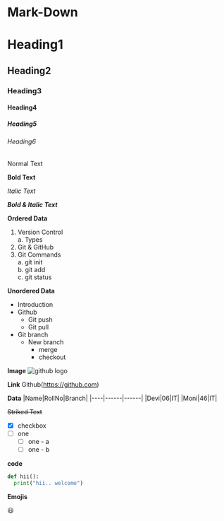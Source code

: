 # Mark-Down

# Heading1
## Heading2
### Heading3
#### Heading4
##### Heading5
###### Heading6

Normal Text

**Bold Text**

*Italic Text*

***Bold & Italic Text***

**Ordered Data**
1. Version Control  
  a. Types
2. Git & GitHub  
3. Git Commands    
  a. git init  
  b. git add   
  c. git status


**Unordered Data**
- Introduction
- Github
  - Git push
  - Git pull
- Git branch  
  - New branch
    - merge
    - checkout

**Image**
![github logo](https://miro.medium.com/max/719/0*9f5uMrKMjLbzEf7q.png)

**Link**
Github(https://github.com)

**Data**
|Name|RollNo|Branch|
|----|------|------|
|Devi|06|IT|
|Moni|46|IT|

~~Striked Text~~

- [x] checkbox
- [ ] one
  - [ ] one - a
  - [ ] one - b

**code**
```python
def hii():  
  print("hii.. welcome")
```

**Emojis**

:smiley:
